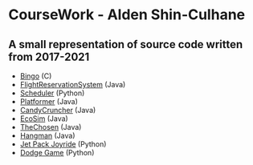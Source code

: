 # CourseWork - Alden Shin-Culhane

## A small representation of source code written from 2017-2021

- [Bingo](01.Bingo) (C)
- [FlightReservationSystem](02.FlightReservationSystem) (Java)
- [Scheduler](03.Scheduler) (Python)
- [Platformer](04.Platformer) (Java)
- [CandyCruncher](05.CandyCruncher) (Java)
- [EcoSim](06.EcoSim) (Java)
- [TheChosen](07.TheChosen) (Java)
- [Hangman](08.Hangman) (Java)
- [Jet Pack Joyride](09.JetPackJoyride) (Python)
- [Dodge Game](10.DodgeGame) (Python)
